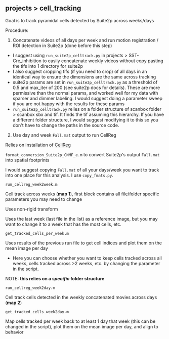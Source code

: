 ## projects > cell_tracking

Goal is to track pyramidal cells detected by Suite2p across weeks/days

Procedure:
1. Concatenate videos of all days per week and run motion registration / ROI detection in Suite2p (done before this step)

- I suggest using `run_suite2p_celltrack.py` in projects > SST-Cre_inhibition to easily concatenate weekly videos without copy pasting the tifs into 1 directory for suite2p
- I also suggest cropping tifs (if you need to crop) of all days in an identical way to ensure the dimensions are the same across tracking
- suite2p params are set in `run_suite2p_celltrack.py` as a threshold of 0.5 and max_iter of 200 (see suite2p docs for details). These are more permissive than the normal params, and worked well for my data with sparser and dimmer labeling. I would suggest doing a parameter sweep if you are not happy with the results for these params
- `run_suite2p_celltrack.py` relies on a folder structure of scanbox folder > scanbox sbx and tif. It finds the tif assuming this hierarchy. If you have a different folder structure, I would suggest modifying it to this so you don't have to change the paths in the source code. 

2. Use day and week `Fall.mat` output to run CellReg

Relies on installation of [CellReg](https://github.com/zivlab/CellReg)

`format_conversion_Suite2p_CNMF_e.m` to convert Suite2p's output `Fall.mat` into spatial footprints

I would suggest copying `Fall.mat` of all your days/week you want to track into one place for this analysis. I use `copy_fmats.py`.

`run_cellreg_week2week.m`

Cell track across weeks (**map 1**), first block contains all file/folder specific parameters you may need to change

Uses non-rigid transform

Uses the last week (last file in the list) as a reference image, but you may want to change it to a week that has the most cells, etc.

`get_tracked_cells_per_week.m` 

Uses results of the previous run file to get cell indices and plot them on the mean image per day

- Here you can choose whether you want to keep cells tracked across all weeks, cells tracked across >2 weeks, etc. by changing the parameter in the script.

NOTE: **this relies on a *specific* folder structure**

`run_cellreg_week2day.m`

Cell track cells detected in the weekly concatenated movies across days (**map 2**)

`get_tracked_cells_week2day.m`

Map cells tracked per week back to at least 1 day that week (this can be changed in the script), plot them on the mean image per day, and align to behavior
